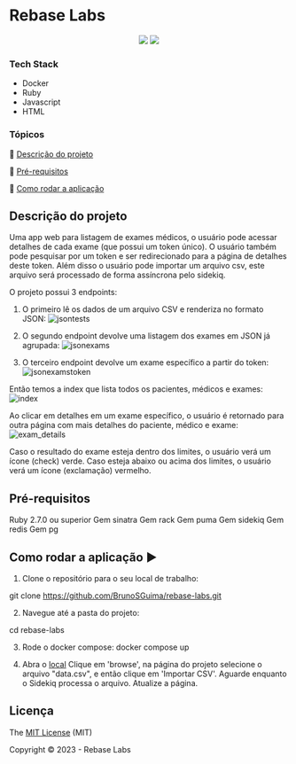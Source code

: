 <h1>Rebase Labs</h1> 

<p align="center">

  <img src="http://img.shields.io/static/v1?label=Ruby&message=2.6.3&color=red&style=for-the-badge&logo=ruby"/>
  <img src="http://img.shields.io/static/v1?label=STATUS&message=EM%20DESENVOLVIMENTO&color=RED&style=for-the-badge"/>
</p>


### Tech Stack

* Docker
* Ruby
* Javascript
* HTML

### Tópicos 

:small_blue_diamond: [Descrição do projeto](#descrição-do-projeto)

:small_blue_diamond: [Pré-requisitos](#pré-requisitos)

:small_blue_diamond: [Como rodar a aplicação](#como-rodar-a-aplicação-arrow_forward)

## Descrição do projeto 

<p align="justify">
 
Uma app web para listagem de exames médicos, o usuário pode acessar detalhes de cada exame (que possui um token único). O usuário também pode pesquisar por um token e ser redirecionado para a página de detalhes deste token. Além disso o usuário pode importar um arquivo csv, este arquivo será processado de forma assíncrona pelo sidekiq.

  O projeto possui 3 endpoints:
1) O primeiro lê os dados de um arquivo CSV e renderiza no formato JSON:
![jsontests](https://github.com/BrunoSGuima/rebase-labs/assets/105590450/0aff64f9-b7cb-46a5-9799-fb047b7c546a)

2) O segundo endpoint devolve uma listagem dos exames em JSON já agrupada:
![jsonexams](https://github.com/BrunoSGuima/rebase-labs/assets/105590450/812a0dd6-dee7-4dcd-abf6-47ce5f892d79)

3) O terceiro endpoint devolve um exame específico a partir do token:
![jsonexamstoken](https://github.com/BrunoSGuima/rebase-labs/assets/105590450/f5653eb5-04d9-469b-ac28-b0bd48ca0c4b)

Então temos a index que lista todos os pacientes, médicos e exames:
![index](https://github.com/BrunoSGuima/rebase-labs/assets/105590450/c1125d39-e65a-4308-ae89-73d1159c4ddf)

Ao clicar em detalhes em um exame específico, o usuário é retornado para outra página com mais detalhes do paciente, médico e exame:
![exam_details](https://github.com/BrunoSGuima/rebase-labs/assets/105590450/c02ecd1d-8157-4fe5-afab-b140fc947c8a)

Caso o resultado do exame esteja dentro dos limites, o usuário verá um ícone (check) verde. Caso esteja abaixo ou acima dos limites, o usuário verá um ícone (exclamação) vermelho.

  
## Pré-requisitos

Ruby 2.7.0 ou superior
Gem sinatra
Gem rack
Gem puma
Gem sidekiq
Gem redis
Gem pg

## Como rodar a aplicação :arrow_forward:

1. Clone o repositório para o seu local de trabalho:

git clone https://github.com/BrunoSGuima/rebase-labs.git

2. Navegue até a pasta do projeto:

cd rebase-labs

3. Rode o docker compose:
docker compose up

4. Abra o [local](http://localhost:3000/)
Clique em 'browse', na página do projeto selecione o arquivo "data.csv", e então clique em 'Importar CSV'.
Aguarde enquanto o Sidekiq processa o arquivo.
Atualize a página.

## Licença 

The [MIT License]() (MIT)

Copyright :copyright: 2023 - Rebase Labs
